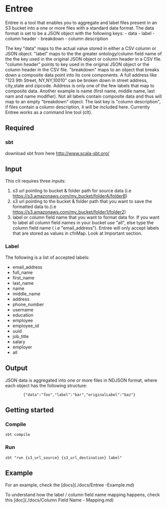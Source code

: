 # Entree
Entree is a tool that enables you to aggregate and label files present in an S3 bucket
into a one or more files with a standard data format.
The data format is set to be a JSON object with the following keys:
    - data
    - label
    - column header
    - breakdown
    - column description

The key "data" maps to the actual value stored in either a CSV column or JSON object. "label" maps to the the greater ontology/column field name of the
the key used in the original JSON object or column header in a CSV file. "column header" points to key used in the original JSON object or the column header
in the CSV file. "breakdown" maps to an object that breaks down a composite data point into its core components. A full address like "123 9th Street, NY,NY,10010" can be
broken down in street address, city,state and zipcode. Address is only one of the few labels that map to composite data. Another example is name (first name, middle name,
last nam and name modifier). Not all labels contain composite data and thus will map to an empty "breakdown" object.
The last key is "column description", if files contain a column description, it will be included here.
Currently Entree works as a command line tool (clt).

## Required
### sbt
download sbt from here http://www.scala-sbt.org/

## Input
This clt requires three inputs:
  1. s3 url pointing to bucket & folder path for source data (i.e https://s3.amazonaws.com/my_bucket/folderA/folderB)
  2. s3 url pointing to the bucket & folder path that you want to save the formatted data to.(i.e https://s3.amazonaws.com/my_bucket/folder1/folder2)
  3. label or column field name that you want to format data for. If you want to label all column field names in your bucket use "all",
  else type the column field name ( i.e "email_address"). Entree will only accept labels that are stored as values in cfnMap. Look at Important section.

### Label
The following is a list of accepted labels:
 - email_address
 - full_name
 - first_name
 - last_name
 - name
 - middle_name
 - address
 - phone_number
 - username
 - education
 - employee
 - employee_id
 - uuid
 - job_title
 - salary
 - employer
 - all

## Output
JSON data is aggregated into one or more files in NDJSON format, where each object has the following structure:

```
        {"data":"foo","label":"bar","originalLabel":"baz"}
```

## Getting started

### Compile
```sbt compile```

### Run
```sbt "run {s3_url_source} {s3_url_destination} label" ```

## Example
For an example, check the [docs](./docs/Entree -Example.md)

To understand how the label / column field name mapping happens, check this [doc](./docs/Column Field Name - Mapping.md)




